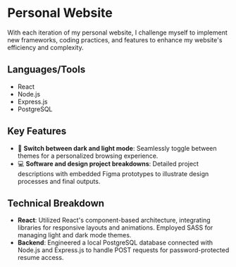 # Personal Website

With each iteration of my personal website, I challenge myself to implement new frameworks, coding practices, and features to enhance my website's efficiency and complexity.

## Languages/Tools

- React
- Node.js
- Express.js
- PostgreSQL

## Key Features

- 🌙 **Switch between dark and light mode**: Seamlessly toggle between themes for a personalized browsing experience.
- 💻 **Software and design project breakdowns**: Detailed project descriptions with embedded Figma prototypes to illustrate design processes and final outputs.

## Technical Breakdown

- **React**: Utilized React's component-based architecture, integrating libraries for responsive layouts and animations. Employed SASS for managing light and dark mode themes.
- **Backend**: Engineered a local PostgreSQL database connected with Node.js and Express.js to handle POST requests for password-protected resume access.
